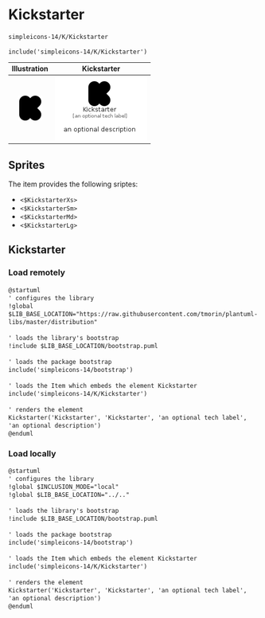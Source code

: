 # Kickstarter


```text
simpleicons-14/K/Kickstarter
```

```text
include('simpleicons-14/K/Kickstarter')
```



| Illustration | Kickstarter |
| :---: | :---: |
| ![illustration for Illustration](../../simpleicons-14/K/Kickstarter.png) | ![illustration for Kickstarter](../../simpleicons-14/K/Kickstarter.Local.png) |



## Sprites
The item provides the following sriptes:

- `<$KickstarterXs>`
- `<$KickstarterSm>`
- `<$KickstarterMd>`
- `<$KickstarterLg>`





## Kickstarter

### Load remotely
```plantuml
@startuml
' configures the library
!global $LIB_BASE_LOCATION="https://raw.githubusercontent.com/tmorin/plantuml-libs/master/distribution"

' loads the library's bootstrap
!include $LIB_BASE_LOCATION/bootstrap.puml

' loads the package bootstrap
include('simpleicons-14/bootstrap')

' loads the Item which embeds the element Kickstarter
include('simpleicons-14/K/Kickstarter')

' renders the element
Kickstarter('Kickstarter', 'Kickstarter', 'an optional tech label', 'an optional description')
@enduml
```

### Load locally
```plantuml
@startuml
' configures the library
!global $INCLUSION_MODE="local"
!global $LIB_BASE_LOCATION="../.."

' loads the library's bootstrap
!include $LIB_BASE_LOCATION/bootstrap.puml

' loads the package bootstrap
include('simpleicons-14/bootstrap')

' loads the Item which embeds the element Kickstarter
include('simpleicons-14/K/Kickstarter')

' renders the element
Kickstarter('Kickstarter', 'Kickstarter', 'an optional tech label', 'an optional description')
@enduml
```

